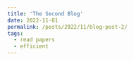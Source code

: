```yaml
---
title: 'The Second Blog'
date: 2022-11-01
permalink: /posts/2022/11/blog-post-2/
tags:
  - read papers
  - efficient
---
```


